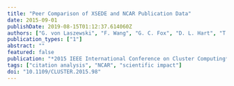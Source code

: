 ```yaml
---
title: "Peer Comparison of XSEDE and NCAR Publication Data"
date: 2015-09-01
publishDate: 2019-08-15T01:12:37.614060Z
authors: ["G. von Laszewski", "F. Wang", "G. C. Fox", "D. L. Hart", "T. R. Furlani", "R. L. DeLeon", "S. M. Gallo"]
publication_types: ["1"]
abstract: ""
featured: false
publication: "*2015 IEEE International Conference on Cluster Computing*"
tags: ["citation analysis", "NCAR", "scientific impact"]
doi: "10.1109/CLUSTER.2015.98"
---
```



